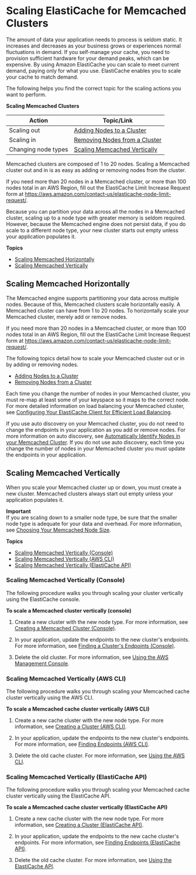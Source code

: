 # Scaling ElastiCache for Memcached Clusters<a name="Scaling"></a>

The amount of data your application needs to process is seldom static\. It increases and decreases as your business grows or experiences normal fluctuations in demand\. If you self\-manage your cache, you need to provision sufficient hardware for your demand peaks, which can be expensive\. By using Amazon ElastiCache you can scale to meet current demand, paying only for what you use\. ElastiCache enables you to scale your cache to match demand\.

The following helps you find the correct topic for the scaling actions you want to perform\.


**Scaling Memcached Clusters**  

| Action | Topic/Link | 
| --- | --- | 
|  Scaling out  |  [Adding Nodes to a Cluster](Clusters.AddNode.md)  | 
|  Scaling in  |  [Removing Nodes from a Cluster](Clusters.DeleteNode.md)  | 
|  Changing node types  |  [Scaling Memcached Vertically](#Scaling.Memcached.Vertically)  | 

Memcached clusters are composed of 1 to 20 nodes\. Scaling a Memcached cluster out and in is as easy as adding or removing nodes from the cluster\. 

If you need more than 20 nodes in a Memcached cluster, or more than 100 nodes total in an AWS Region, fill out the ElastiCache Limit Increase Request form at [https://aws\.amazon\.com/contact\-us/elasticache\-node\-limit\-request/](https://aws.amazon.com/contact-us/elasticache-node-limit-request/)\.

Because you can partition your data across all the nodes in a Memcached cluster, scaling up to a node type with greater memory is seldom required\. However, because the Memcached engine does not persist data, if you do scale to a different node type, your new cluster starts out empty unless your application populates it\.

**Topics**
+ [Scaling Memcached Horizontally](#Scaling.Memcached.Horizontally)
+ [Scaling Memcached Vertically](#Scaling.Memcached.Vertically)

## Scaling Memcached Horizontally<a name="Scaling.Memcached.Horizontally"></a>

The Memcached engine supports partitioning your data across multiple nodes\. Because of this, Memcached clusters scale horizontally easily\. A Memcached cluster can have from 1 to 20 nodes\. To horizontally scale your Memcached cluster, merely add or remove nodes\.

If you need more than 20 nodes in a Memcached cluster, or more than 100 nodes total in an AWS Region, fill out the ElastiCache Limit Increase Request form at [https://aws\.amazon\.com/contact\-us/elasticache\-node\-limit\-request/](https://aws.amazon.com/contact-us/elasticache-node-limit-request/)\.

The following topics detail how to scale your Memcached cluster out or in by adding or removing nodes\.
+ [Adding Nodes to a Cluster](Clusters.AddNode.md)
+ [Removing Nodes from a Cluster](Clusters.DeleteNode.md)

Each time you change the number of nodes in your Memcached cluster, you must re\-map at least some of your keyspace so it maps to the correct node\. For more detailed information on load balancing your Memcached cluster, see [Configuring Your ElastiCache Client for Efficient Load Balancing](BestPractices.LoadBalancing.md)\.

If you use auto discovery on your Memcached cluster, you do not need to change the endpoints in your application as you add or remove nodes\. For more information on auto discovery, see [Automatically Identify Nodes in your Memcached Cluster](AutoDiscovery.md)\. If you do not use auto discovery, each time you change the number of nodes in your Memcached cluster you must update the endpoints in your application\.

## Scaling Memcached Vertically<a name="Scaling.Memcached.Vertically"></a>

When you scale your Memcached cluster up or down, you must create a new cluster\. Memcached clusters always start out empty unless your application populates it\. 

**Important**  
If you are scaling down to a smaller node type, be sure that the smaller node type is adequate for your data and overhead\. For more information, see [Choosing Your Memcached Node Size](nodes-select-size.md#CacheNodes.SelectSize)\.

**Topics**
+ [Scaling Memcached Vertically \(Console\)](#Scaling.Memcached.Vertically.CON)
+ [Scaling Memcached Vertically \(AWS CLI\)](#Scaling.Memcached.Vertically.CLI)
+ [Scaling Memcached Vertically \(ElastiCache API\)](#Scaling.Memcached.Vertically.API)

### Scaling Memcached Vertically \(Console\)<a name="Scaling.Memcached.Vertically.CON"></a>

The following procedure walks you through scaling your cluster vertically using the ElastiCache console\.

**To scale a Memcached cluster vertically \(console\)**

1. Create a new cluster with the new node type\. For more information, see [Creating a Memcached Cluster \(Console\)](Clusters.Create.CON.Memcached.md)\.

1. In your application, update the endpoints to the new cluster's endpoints\. For more information, see [Finding a Cluster's Endpoints \(Console\)](Endpoints.md#Endpoints.Find.Memcached)\.

1. Delete the old cluster\. For more information, see [Using the AWS Management Console](Clusters.Delete.md#Clusters.Delete.CON)\.

### Scaling Memcached Vertically \(AWS CLI\)<a name="Scaling.Memcached.Vertically.CLI"></a>

The following procedure walks you through scaling your Memcached cache cluster vertically using the AWS CLI\.

**To scale a Memcached cache cluster vertically \(AWS CLI\)**

1. Create a new cache cluster with the new node type\. For more information, see [Creating a Cluster \(AWS CLI\)](Clusters.Create.CLI.md)\.

1. In your application, update the endpoints to the new cluster's endpoints\. For more information, see [Finding Endpoints \(AWS CLI\)](Endpoints.md#Endpoints.Find.CLI)\.

1. Delete the old cache cluster\. For more information, see [Using the AWS CLI](Clusters.Delete.md#Clusters.Delete.CLI)\.

### Scaling Memcached Vertically \(ElastiCache API\)<a name="Scaling.Memcached.Vertically.API"></a>

The following procedure walks you through scaling your Memcached cache cluster vertically using the ElastiCache API\.

**To scale a Memcached cache cluster vertically \(ElastiCache API\)**

1. Create a new cache cluster with the new node type\. For more information, see [Creating a Cluster \(ElastiCache API\)](Clusters.Create.API.md)\.

1. In your application, update the endpoints to the new cache cluster's endpoints\. For more information, see [Finding Endpoints \(ElastiCache API\)](Endpoints.md#Endpoints.Find.API)\.

1. Delete the old cache cluster\. For more information, see [Using the ElastiCache API](Clusters.Delete.md#Clusters.Delete.API)\.
